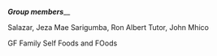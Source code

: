 _______Group members_________

Salazar, Jeza Mae
Sarigumba, Ron Albert
Tutor, John Mhico 

GF
Family
Self
Foods
and FOods